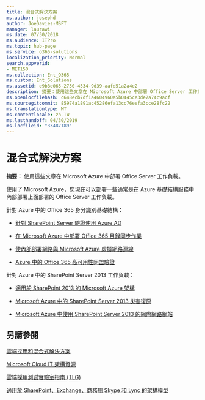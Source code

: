 ```yaml
---
title: 混合式解決方案
ms.author: josephd
author: JoeDavies-MSFT
manager: laurawi
ms.date: 07/30/2018
ms.audience: ITPro
ms.topic: hub-page
ms.service: o365-solutions
localization_priority: Normal
search.appverid:
- MET150
ms.collection: Ent_O365
ms.custom: Ent_Solutions
ms.assetid: e9b8e065-2750-4534-9d39-aafd51a2a4e2
description: 摘要：使用這些文章在 Microsoft Azure 中部署 Office Server 工作負載。
ms.openlocfilehash: c648ecb7df1a4604960a5b0445ce3de7a74c9acf
ms.sourcegitcommit: 85974a1891ac45286efa13cc76eefa3cce28fc22
ms.translationtype: MT
ms.contentlocale: zh-TW
ms.lasthandoff: 04/30/2019
ms.locfileid: "33487189"
---
```

# <a name="hybrid-solutions"></a>混合式解決方案

 **摘要：** 使用這些文章在 Microsoft Azure 中部署 Office Server 工作負載。
  
使用了 Microsoft Azure，您現在可以部署一些通常是在 Azure 基礎結構服務中內部部署上面部署的 Office Server 工作負載。
  
針對 Azure 中的 Office 365 身分識別基礎結構：

- [針對 SharePoint Server 驗證使用 Azure AD](using-azure-ad-for-sharepoint-server-authentication.md)

- [在 Microsoft Azure 中部署 Office 365 目錄同步作業](deploy-office-365-directory-synchronization-dirsync-in-microsoft-azure.md)
  
- [使內部部署網路與 Microsoft Azure 虛擬網路連線](connect-an-on-premises-network-to-a-microsoft-azure-virtual-network.md)
    
- [Azure 中的 Office 365 高可用性同盟驗證](deploy-high-availability-federated-authentication-for-office-365-in-azure.md)
    
針對 Azure 中的 SharePoint Server 2013 工作負載：
  
- [適用於 SharePoint 2013 的 Microsoft Azure 架構](microsoft-azure-architectures-for-sharepoint-2013.md)
    
- [Microsoft Azure 中的 SharePoint Server 2013 災害復原](sharepoint-server-2013-disaster-recovery-in-microsoft-azure.md)
    
- [Microsoft Azure 中使用 SharePoint Server 2013 的網際網路網站](internet-sites-in-microsoft-azure-using-sharepoint-server-2013.md)
  
  
## <a name="see-also"></a>另請參閱

[雲端採用和混合式解決方案](cloud-adoption-and-hybrid-solutions.md)
  
[Microsoft Cloud IT 架構資源](microsoft-cloud-it-architecture-resources.md)
  
[雲端採用測試實驗室指南 (TLG)](cloud-adoption-test-lab-guides-tlgs.md)
  
[適用於 SharePoint、Exchange、商務用 Skype 和 Lync 的架構模型](architectural-models-for-sharepoint-exchange-skype-for-business-and-lync.md)


